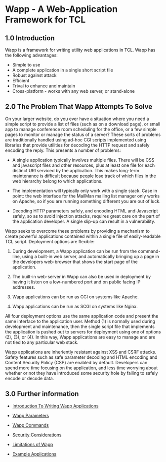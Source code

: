 Wapp - A Web-Application Framework for TCL
==========================================

1.0 Introduction
----------------

Wapp is a framework for writing utility web applications in TCL.
Wapp has the following advantages:

  *   Simple to use
  *   A complete application in a single short script file
  *   Robust against attack
  *   Efficient
  *   Trival to enhance and maintain
  *   Cross-platform - works with any web server, or stand-alone


2.0 The Problem That Wapp Attempts To Solve
-------------------------------------------

On your larger website, do you ever have a situation where you need
a simple script to provide a list of files (such as on a download page),
or small app to manage conference room scheduling for the office, or
a few simple pages to monitor or manage the status of a server?
These sorts of problems are traditionally handled using ad-hoc
CGI scripts implemented using libraries that provide utilities
for decoding the HTTP request and safely encoding the reply.  This
presents a number of problems:

  *   A single application typically involves multiple files.  There
      will be CSS and javascript files and other resources, plus at
      least one file for each distinct URI serviced by the application.
      This makes long-term maintenance is difficult because people lose
      track of which files in the web hierarchy belong to which applications.

  *   The implementation will typically only work with a single
      stack.  Case in point:  the web interface for the MailMan
      mailing list manager only works on Apache, so if you are running
      something different you are out of luck.

  *   Decoding HTTP parameters safely, and encoding HTML and Javascript
      safely, so as to avoid injection attacks, requires great
      care on the part of the application developer.  A single slip-up
      can result in a vulnerability.

Wapp seeks to overcome these problems by providing a mechanism to create
powerful applications contained within a single file of easily-readable
TCL script.  Deployment options are flexible:

  1.  During development, a Wapp application can be run from the
      command-line, using a built-in web server, and automatically
      bringing up a page in the developers web-browser that shows
      the start page of the application.

  2.  The built-in web-server in Wapp can also be used in deployment
      by having it listen on a low-numbered port and on public facing
      IP addresses.

  3.  Wapp applications can be run as CGI on systems like Apache.

  4.  Wapp applications can be run as SCGI on systems like Nginx.

All four deployment options use the same application code and present the
same interface to the application user.  Method (1) is normally used during
development and maintenance, then the single script file that implements
the application is pushed out to servers for deployment using one of 
options (2), (3), or (4).  In this way, Wapp applications are easy to 
manage and are not tied to any particular web stack.

Wapp applications are inheriently resistant against XSS and CSRF attacks.
Safety features such as safe parameter decoding and HTML encoding and
Content Security Policy (CSP) are enabled by default.  Developers can
spend more time focusing on the application, and less time worrying about
whether or not they have introduced some security hole by failing to 
safely encode or decode data.

3.0 Further information
-----------------------

  *  [Introduction To Writing Wapp Applications](docs/intro.md)

  *  [Wapp Parameters](docs/params.md)

  *  [Wapp Commands](docs/commands.md)

  *  [Security Considerations](docs/security.md)

  *  [Limitations of Wapp](docs/limitations.md)

  *  [Example Applications](/file/examples)
